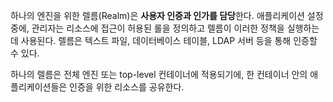 하나의 엔진을 위한 렐름(Realm)은 **사용자 인증과 인가를 담당**한다.
애플리케이션 설정 중에, 관리자는 리소스에 접근이 허용된 롤을 정의하고 렐름이 이러한 정책을 실행하는데 사용된다.
렐름은 텍스트 파일, 데이터베이스 테이블, LDAP 서버 등을 통해 인증할 수 있다.

하나의 렐름은 전체 엔진 또는 top-level 컨테이너에 적용되기에, 한 컨테이너 안의 애플리케이션들은 인증을 위한 리소스를 공유한다.